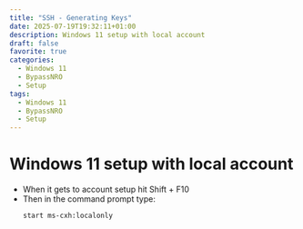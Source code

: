 ```yaml
---
title: "SSH - Generating Keys"
date: 2025-07-19T19:32:11+01:00
description: Windows 11 setup with local account
draft: false
favorite: true
categories:
  - Windows 11
  - BypassNRO
  - Setup
tags:
  - Windows 11
  - BypassNRO
  - Setup
---
```

# Windows 11 setup with local account

* When it gets to account setup hit Shift + F10
* Then in the command prompt type: 
  ```command
  start ms-cxh:localonly
  ```

